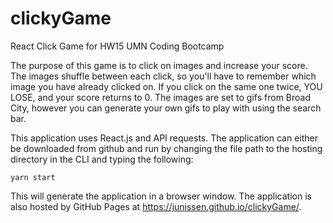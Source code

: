 # clickyGame
React Click Game for HW15 UMN Coding Bootcamp

The purpose of this game is to click on images and increase your score. The images shuffle between each click, so you'll have to remember which image you have already clicked on. If you click on the same one twice, YOU LOSE, and your score returns to 0. The images are set to gifs from Broad City, however you can generate your own gifs to play with using the search bar.

This application uses React.js and API requests. The application can either be downloaded from github and run by changing the file path to the hosting directory in the CLI and typing the following: 

`
yarn start
`

This will generate the application in a browser window. The application is also hosted by GitHub Pages at https://junissen.github.io/clickyGame/.